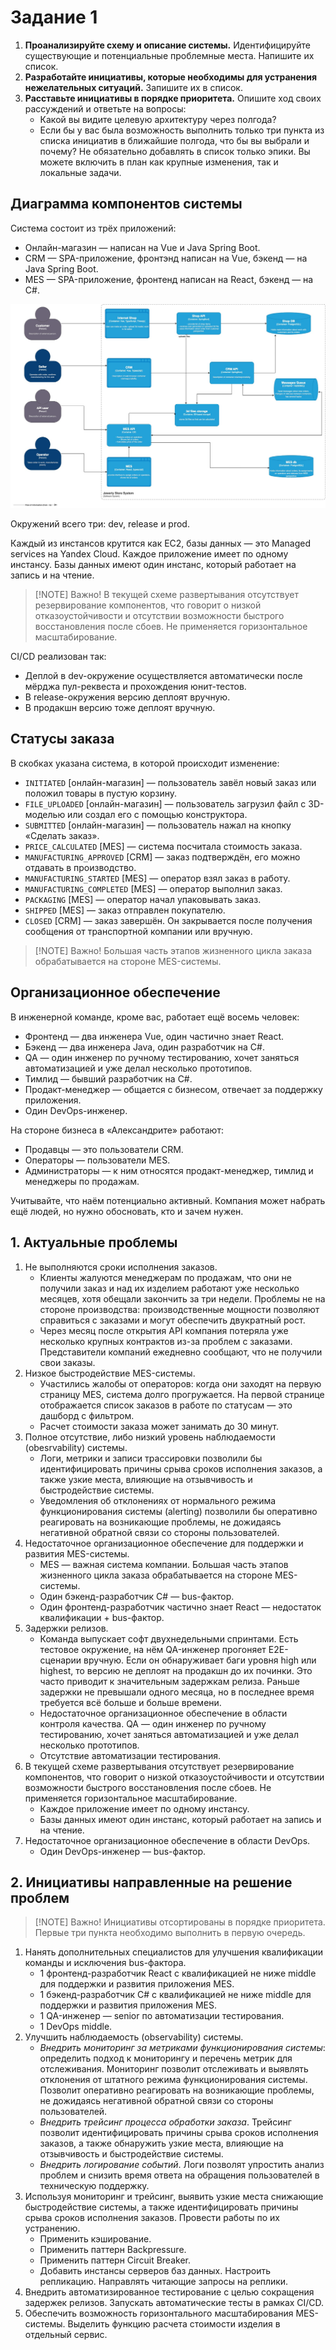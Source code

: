 # Задание 1

1. **Проанализируйте схему и описание системы.** Идентифицируйте существующие и потенциальные проблемные места. Напишите их список.
2. **Разработайте инициативы, которые необходимы для устранения нежелательных ситуаций.** Запишите их в список.
3. **Расставьте инициативы в порядке приоритета.** Опишите ход своих рассуждений и ответьте на вопросы:
    - Какой вы видите целевую архитектуру через полгода?
    - Если бы у вас была возможность выполнить только три пункта из списка инициатив в ближайшие полгода, что бы вы выбрали и почему? Не обязательно добавлять в список только эпики. Вы можете включить в план как крупные изменения, так и локальные задачи.

## Диаграмма компонентов системы

Система состоит из трёх приложений:

- Онлайн-магазин — написан на Vue и Java Spring Boot.
- CRM — SPA-приложение, фронтэнд написан на Vue, бэкенд — на Java Spring Boot.
- MES — SPA-приложение, фронтенд написан на React, бэкенд — на C#.

![Существующая архитектура](architecture-as-is.png)

Окружений всего три: dev, release и prod.

Каждый из инстансов крутится как EC2, базы данных — это Managed services на Yandex Cloud. Каждое приложение имеет по одному инстансу. Базы данных имеют один инстанс, который работает на запись и на чтение.

> [!NOTE] Важно!
> В текущей схеме развертывания отсутствует резервирование компонентов, что говорит о низкой отказоустойчивости и отсутствии возможности быстрого восстановления после сбоев. Не применяется горизонтальное масштабирование.

CI/CD реализован так:

- Деплой в dev-окружение осуществляется автоматически после мёрджа пул-реквеста и прохождения юнит-тестов.
- В release-окружения версию деплоят вручную.
- В продакшн версию тоже деплоят вручную.

## Статусы заказа

В скобках указана система, в которой происходит изменение:

- `INITIATED` [онлайн-магазин] — пользователь завёл новый заказ или положил товары в пустую корзину.
- `FILE_UPLOADED` [онлайн-магазин] — пользователь загрузил файл с 3D-моделью или создал его с помощью конструктора.
- `SUBMITTED` [онлайн-магазин] — пользователь нажал на кнопку «Сделать заказ».
- `PRICE_CALCULATED` [MES] — система посчитала стоимость заказа.
- `MANUFACTURING_APPROVED` [CRM] — заказ подтверждён, его можно отдавать в производство.
- `MANUFACTURING_STARTED` [MES] — оператор взял заказ в работу.
- `MANUFACTURING_COMPLETED` [MES] — оператор выполнил заказ.
- `PACKAGING` [MES] — оператор начал упаковывать заказ.
- `SHIPPED` [MES] — заказ отправлен покупателю.
- `CLOSED` [CRM] — заказ завершён. Он закрывается после получения сообщения от транспортной компании или вручную.

> [!NOTE] Важно!
> Большая часть этапов жизненного цикла заказа обрабатывается на стороне MES-системы.

## Организационное обеспечение

В инженерной команде, кроме вас, работает ещё восемь человек:

- Фронтенд — два инженера Vue, один частично знает React.
- Бэкенд — два инженера Java, один разработчик на C#.
- QA — один инженер по ручному тестированию, хочет заняться автоматизацией и уже делал несколько прототипов.
- Тимлид — бывший разработчик на C#.
- Продакт-менеджер — общается с бизнесом, отвечает за поддержку приложения.
- Один DevOps-инженер.

На стороне бизнеса в «Александрите» работают:

- Продавцы — это пользователи CRM.
- Операторы — пользователи MES.
- Администраторы — к ним относятся продакт-менеджер, тимлид и менеджеры по продажам.

Учитывайте, что наём потенциально активный. Компания может набрать ещё людей, но нужно обосновать, кто и зачем нужен.

## 1. Актуальные проблемы

1. Не выполняются сроки исполнения заказов.
	- Клиенты жалуются менеджерам по продажам, что они не получили заказ и над их изделием работают уже несколько месяцев, хотя обещали закончить за три недели. Проблемы не на стороне производства: производственные мощности позволяют справиться с заказами и могут обеспечить двукратный рост.
	- Через месяц после открытия API компания потеряла уже несколько крупных контрактов из-за проблем с заказами. Представители компаний ежедневно сообщают, что не получили свои заказы.
2. Низкое быстродействие MES-системы.
	- Участились жалобы от операторов: когда они заходят на первую страницу MES, система долго прогружается. На первой странице отображается список заказов в работе по статусам — это дашборд с фильтром.
	- Расчет стоимости заказа может занимать до 30 минут.
3. Полное отсутствие, либо низкий уровень наблюдаемости (obesrvability) системы.
	- Логи, метрики и записи трассировки позволили бы идентифицировать причины срыва сроков исполнения заказов, а также узкие места, влияющие на отзывчивость и быстродействие системы.
	- Уведомления об отклонениях от нормального режима функционирования системы (alerting) позволили бы оперативно реагировать на возникающие проблемы, не дожидаясь негативной обратной связи со стороны пользователей. 
4. Недостаточное организационное обеспечение для поддержки и развития MES-системы.
	- MES — важная система компании. Большая часть этапов жизненного цикла заказа обрабатывается на стороне MES-системы.
	- Один бэкенд-разработчик C# — bus-фактор.
	- Один фронтенд-разработчик частично знает React — недостаток квалификации + bus-фактор.
5. Задержки релизов.
	- Команда выпускает софт двухнедельными спринтами. Есть тестовое окружение, на нём QA-инженер прогоняет E2E-сценарии вручную. Если он обнаруживает баги уровня high или highest, то версию не деплоят на продакшн до их починки. Это часто приводит к значительным задержкам релиза. Раньше задержки не превышали одного месяца, но в последнее время требуется всё больше и больше времени.
	- Недостаточное организационное обеспечение в области контроля качества. QA — один инженер по ручному тестированию, хочет заняться автоматизацией и уже делал несколько прототипов.
	- Отсутствие автоматизации тестирования.
6. В текущей схеме развертывания отсутствует резервирование компонентов, что говорит о низкой отказоустойчивости и отсутствии возможности быстрого восстановления после сбоев. Не применяется горизонтальное масштабирование.
	- Каждое приложение имеет по одному инстансу. 
	- Базы данных имеют один инстанс, который работает на запись и на чтение.
7. Недостаточное организационное обеспечение в области DevOps.
	- Один DevOps-инженер — bus-фактор.

## 2. Инициативы направленные на решение проблем

> [!NOTE] Важно!
> Инициативы отсортированы в порядке приоритета. Первые три пункта необходимо выполнить в первую очередь.

1. Нанять дополнительных специалистов для улучшения квалификации команды и исключения bus-фактора.
	- 1 фронтенд-разработчик React с квалификацией не ниже middle для поддержки и развития приложения MES.
	- 1 бэкенд-разработчик C# с квалификацией не ниже middle для поддержки и развития приложения MES.
	- 1 QA-инженер — senior по автоматизации тестирования.
	- 1 DevOps middle.
2. Улучшить наблюдаемость (observability) системы.
	- *Внедрить мониторинг за метриками функционирования системы*: определить подход к мониторингу и перечень метрик для отслеживания. Мониторинг позволит отслеживать и выявлять отклонения от штатного режима функционирования системы. Позволит оперативно реагировать на возникающие проблемы, не дожидаясь негативной обратной связи со стороны пользователей.
	- *Внедрить трейсинг процесса обработки заказа*. Трейсинг позволит идентифицировать причины срыва сроков исполнения заказов, а также обнаружить узкие места, влияющие на отзывчивость и быстродействие системы.
	- *Внедрить логирование событий*. Логи позволят упростить анализ проблем и снизить время ответа на обращения пользователей в техническую поддержку.
3. Используя мониторинг и трейсинг, выявить узкие места снижающие быстродействие системы, а также идентифицировать причины срыва сроков исполнения заказов. Провести работы по их устранению.
	- Применить кэширование.
	- Применить паттерн Backpressure.
	- Применить паттерн Circuit Breaker.
	- Добавить инстансы серверов баз данных. Настроить репликацию. Направлять читающие запросы на реплики.  
4. Внедрить автоматизированное тестирование с целью сокращения задержек релизов. Запускать автоматические тесты в рамках CI/CD.
5. Обеспечить возможность горизонтального масштабирования MES-системы. Выделить функцию расчета стоимости изделия в отдельный сервис.